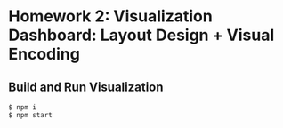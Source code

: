 # Homework 2: Visualization Dashboard: Layout Design + Visual Encoding
## Build and Run Visualization
```
$ npm i
$ npm start
```
